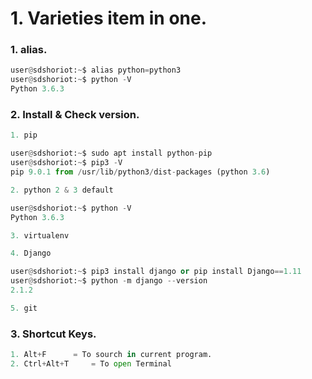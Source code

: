 # 1. Varieties item in one.


### 1. alias.
```python
user@sdshoriot:~$ alias python=python3
user@sdshoriot:~$ python -V
Python 3.6.3
```

### 2. Install & Check version.

```python
1. pip

user@sdshoriot:~$ sudo apt install python-pip
user@sdshoriot:~$ pip3 -V
pip 9.0.1 from /usr/lib/python3/dist-packages (python 3.6)

2. python 2 & 3 default

user@sdshoriot:~$ python -V
Python 3.6.3

3. virtualenv

4. Django

user@sdshoriot:~$ pip3 install django or pip install Django==1.11
user@sdshoriot:~$ python -m django --version
2.1.2 

5. git
```


### 3. Shortcut Keys.
```python
1. Alt+F	  = To sourch in current program.
2. Ctrl+Alt+T     = To open Terminal
```